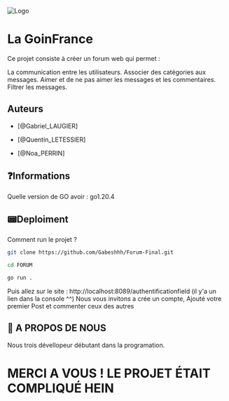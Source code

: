 
![Logo](https://www.pngmart.com/files/7/Forum-PNG-Clipart.png)


# La GoinFrance

Ce projet consiste à créer un forum web qui permet :

La communication entre les utilisateurs.
Associer des catégories aux messages.
Aimer et de ne pas aimer les messages et les commentaires.
Filtrer les messages.

## Auteurs

- [@Gabriel_LAUGIER]

- [@Quentin_LETESSIER]

- [@Noa_PERRIN]
## ❓Informations

Quelle version de GO avoir : go1.20.4

## 📟Deploiment

Comment run le projet ?

```bash
git clone https://github.com/Gabeshhh/Forum-Final.git
```
```bash
cd FORUM
```
```bash
go run .

```

Puis allez sur le site : http://localhost:8089/authentificationfield (il y'a un lien dans la console ^^)
Nous vous invitons a crée un compte, Ajouté votre premier Post et commenter ceux des autres


## 🚀 A PROPOS DE NOUS
Nous trois dévellopeur débutant dans la programation.

# MERCI A VOUS ! LE PROJET ÉTAIT COMPLIQUÉ HEIN